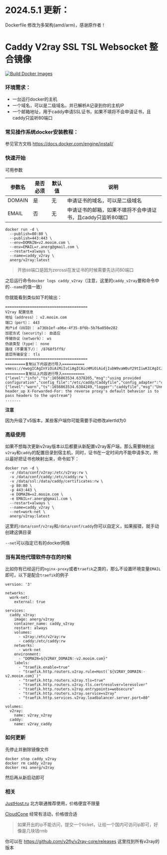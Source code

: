 # 2024.5.1 更新：
Dockerfile 修改为多架构(amd/arm)，感谢原作者！

# Caddy V2ray SSL TSL Websocket 整合镜像

[![Build Docker Images](https://github.com/anerg2046/Caddy_V2ray/actions/workflows/workflow.yaml/badge.svg)](https://github.com/anerg2046/Caddy_V2ray/actions/workflows/workflow.yaml)

### 环境需求：
- 一台运行docker的主机
- 一个域名，可以是二级域名，并已解析A记录到你的主机IP
- 一个邮箱地址，用于caddy申请SSL证书，如果不填将不会申请证书，且caddy只监听80端口

### 常见操作系统docker安装教程：

参见官方文档
https://docs.docker.com/engine/install/

### 快速开始

可用参数

| 参数名 | 是否必须 | 默认值 | 说明
|  ----  | ----  | ---- | ----
| DOMAIN | 是 | 无 | 申请证书的域名，可以是二级域名
| EMAIL | 否 | 无 | 申请证书的邮箱，如果不填将不会申请证书，且caddy只监听80端口

```
docker run -d \
  --publish=80:80 \
  --publish=443:443 \
  --env=DOMAIN=v2.mooim.com \
  --env=EMAIL=r.anerg@gmail.com \
  --restart=always \
  --name=caddy_v2ray \
  anerg/v2ray:latest
```

> 开放`80`端口是因为zerossl在发证书的时候需要先访问80端口

之后运行命令`docker logs caddy_v2ray`（注意，这里的`caddy_v2ray`要和命令中的`--name`的值一致）

你就能看到类似如下的输出：

```
=====================================
V2ray 配置信息
地址（address）: v2.mooim.com
端口（port）： 443
用户id（UUID）： a736b1ef-a96e-4f35-8f6b-5b76a050e282
加密方式（security）： 自适应
传输协议（network）： ws
伪装类型（type）： none
路径（不要落下/）： /8768f5ff9/
底层传输安全： tls
=====================================
=========复制以下内容进行导入==========
vmess://ewogICAgInYiOiAiMiIsCiAgICAicHMiOiAidjIubW9vaW0uY29tIiwKICAgICJhZGQiOiAidjIubW9vaW0uY29tIiwKICAgICJwb3J0IjogIjQ0MyIsCiAgICAiaWQiOiAiYTczNmIxZWYtYTk2ZS00ZjM1LThmNmItNWI3NmEwNTBlMjgyIiwKICAgICJhaWQiOiAiMCIsCiAgICAibmV0IjogIndzIiwKICAgICJ0eXBlIjogIm5vbmUiLAogICAgImhvc3QiOiAidjIubW9vaW0uY29tIiwKICAgICJwYXRoIjogIi84NzY4ZjVmZjkvIiwKICAgICJ0bHMiOiAidGxzIgp9
=========复制以上内容进行导入==========
{"level":"info","ts":1656863534.6378205,"msg":"using provided configuration","config_file":"/etc/caddy/Caddyfile","config_adapter":"caddyfile"}
{"level":"warn","ts":1656863534.6384249,"logger":"caddyfile","msg":"Unnecessary header_up X-Forwarded-For: the reverse proxy's default behavior is to pass headers to the upstream"}
.......
```

**注意**

因为升级了v5版本，某些客户端你可能需要手动修改alertId为0

### 高级使用

如果不想每次更新v2ray版本以后都要从新配置v2ray客户端，那么需要映射出`v2ray`和`caddy`的配置目录到宿主机，同时，证书在一定时间内不能申请多次，所以最好把证书也映射出来，命令如下：

```
docker run -d \
  -v /data/conf/v2ray:/etc/v2ray:rw \
  -v /data/conf/caddy:/etc/caddy:rw \
  -v /data/ssl:/data/caddy/certificates:rw \
  -p 80:80 \
  -p 443:443 \
  -e DOMAIN=v2.mooim.com \
  -e EMAIL=r.anerg@gmail.com \
  --restart=always \
  --name=caddy_v2ray \
  --net=work-net \
  anerg/v2ray:latest
```

这里的`/data/conf/v2ray`和`/data/conf/caddy`你可以自定义，如果报错，就手动创建这俩目录

`--net`可以指定已有的docker网络

### 当有其他代理软件存在的时候

比如你有已经运行的`nginx-proxy`或者`traefik`之类的，那么不设置环境变量`EMAIL`即可，以下是配合`traefik`的例子

```
version: '3'

networks:
  work-net:
    external: true

services:
  caddy_v2ray:
    image: anerg/v2ray
    container_name: caddy_v2ray
    restart: always
    volumes:
      - v2ray:/etc/v2ray:rw
      - caddy:/etc/caddy:rw
    networks:
      - work-net
    environment:
      - "DOMAIN=${V2RAY_DOMAIN:-v2.mooim.com}"
    labels:
      - "traefik.enable=true"
      - "traefik.http.routers.v2ray.rule=Host(`${V2RAY_DOMAIN:-v2.mooim.com}`)"
      - "traefik.http.routers.v2ray.tls=true"
      - "traefik.http.routers.v2ray.tls.certresolver=leresolver"
      - "traefik.http.routers.v2ray.entrypoints=websecure"
      - "traefik.http.routers.v2ray.service=v2ray"
      - "traefik.http.services.v2ray.loadbalancer.server.port=80"

volumes:
  v2ray:
    name: v2ray_v2ray
  caddy:
    name: v2ray_caddy
```


### 如何更新

先停止并删除镜像文件
```
docker stop caddy_v2ray
docker rm caddy_v2ray
docker rmi anerg/v2ray
```
然后再从新启动即可

### 相关
[JustHost.ru](https://justhost.ru/?ref=69692) 北方联通推荐使用，价格便宜不限量

[CloudCone](https://app.cloudcone.com/?ref=7690) 经常有活动，价格很合适

> 如果开出的ip不能访问，提交一个ticket，让给一个国内可访问ip即可，好像是几块钱rmb

你可以在 https://github.com/v2fly/v2ray-core/releases 这里找到所有v2ray的版本

